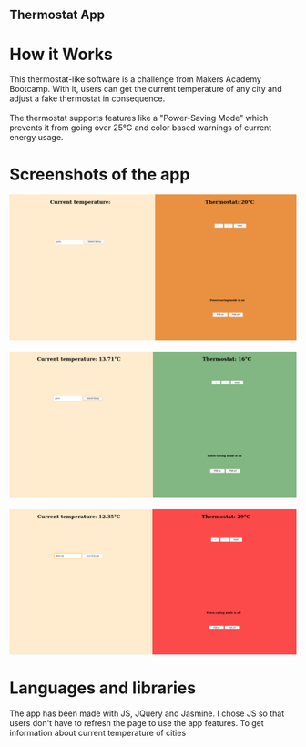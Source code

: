 ## Thermostat App

# How it Works
This thermostat-like software is a challenge from Makers Academy Bootcamp. With it, users can get the current temperature of any city and adjust a fake thermostat in consequence. <br><br>
The thermostat supports features like a "Power-Saving Mode" which prevents it from going over 25°C and color based warnings of current energy usage.

# Screenshots of the app
<img src='./images/screenshot_app1.png' alt='demo thermapp'/>
<br><br>
<img src='./images/screenshot_app2.png' alt='demo thermapp'/>
<br><br>
<img src='./images/screenshot_app3.png' alt='demo thermapp'/>

# Languages and libraries
The app has been made with JS, JQuery and Jasmine. I chose JS so that users don't have to refresh the page to use the app features.
To get information about current temperature of cities